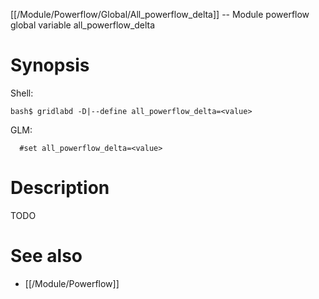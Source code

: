 [[/Module/Powerflow/Global/All_powerflow_delta]] -- Module powerflow global variable all_powerflow_delta

# Synopsis
Shell:
~~~
bash$ gridlabd -D|--define all_powerflow_delta=<value>
~~~
GLM:
~~~
  #set all_powerflow_delta=<value>
~~~

# Description

TODO

# See also
* [[/Module/Powerflow]]
